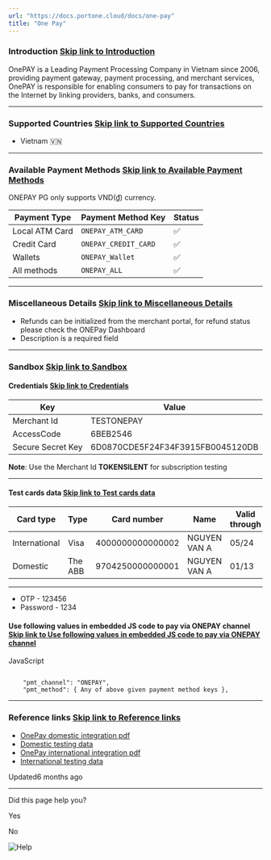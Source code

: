 ```yaml
---
url: "https://docs.portone.cloud/docs/one-pay"
title: "One Pay"
---
```


### Introduction   [Skip link to Introduction](https://docs.portone.cloud/docs/one-pay\#introduction)

OnePAY is a Leading Payment Processing Company in Vietnam since 2006, providing payment gateway, payment processing, and merchant services, OnePAY is responsible for enabling consumers to pay for transactions on the Internet by linking providers, banks, and consumers.

* * *

### Supported Countries   [Skip link to Supported Countries](https://docs.portone.cloud/docs/one-pay\#supported-countries)

- Vietnam 🇻🇳

* * *

### Available Payment Methods   [Skip link to Available Payment Methods](https://docs.portone.cloud/docs/one-pay\#available-payment-methods)

ONEPAY PG only supports VND(₫) currency.

| Payment Type | Payment Method Key | Status |
| --- | --- | --- |
| Local ATM Card | `ONEPAY_ATM_CARD` | ✅ |
| Credit Card | `ONEPAY_CREDIT_CARD` | ✅ |
| Wallets | `ONEPAY_Wallet` | ✅ |
| All methods | `ONEPAY_ALL` | ✅ |

* * *

### Miscellaneous Details   [Skip link to Miscellaneous Details](https://docs.portone.cloud/docs/one-pay\#miscellaneous-details)

- Refunds can be initialized from the merchant portal, for refund status please check the ONEPay Dashboard
- Description is a required field

* * *

### Sandbox   [Skip link to Sandbox](https://docs.portone.cloud/docs/one-pay\#sandbox)

#### Credentials   [Skip link to Credentials](https://docs.portone.cloud/docs/one-pay\#credentials)

| Key | Value |
| --- | --- |
| Merchant Id | TESTONEPAY |
| AccessCode | 6BEB2546 |
| Secure Secret Key | 6D0870CDE5F24F34F3915FB0045120DB |

**Note**: Use the Merchant Id **TOKENSILENT** for subscription testing

* * *

#### Test cards data   [Skip link to Test cards data](https://docs.portone.cloud/docs/one-pay\#test-cards-data)

| Card type | Type | Card number | Name | Valid through | CVV | Status |
| --- | --- | --- | --- | --- | --- | --- |
| International | Visa | 4000000000000002 | NGUYEN VAN A | 05/24 | 123 | Successful |
| Domestic | The ABB | 9704250000000001 | NGUYEN VAN A | 01/13 | 123 | Successful |

* * *

- OTP - 123456
- Password - 1234

#### Use following values in embedded JS code to pay via ONEPAY channel   [Skip link to Use following values in embedded JS code to pay via ONEPAY channel](https://docs.portone.cloud/docs/one-pay\#use-following-values-in-embedded-js-code-to-pay-via-onepay-channel)

JavaScript

```rdmd-code lang-javascript theme-light

    "pmt_channel": "ONEPAY",
    "pmt_method": { Any of above given payment method keys },

```

* * *

### Reference links   [Skip link to Reference links](https://docs.portone.cloud/docs/one-pay\#reference-links)

- [OnePay domestic integration pdf](https://mtf.onepay.vn/developer/resource/documents/docx/introduction_merchant_integration_local.pdf)
- [Domestic testing data](https://mtf.onepay.vn/developer/?page=modul_quocte)
- [OnePay international integration pdf](https://mtf.onepay.vn/developer/resource/documents/docx/introduction_merchant_integration.pdf)
- [International testing data](https://mtf.onepay.vn/developer/?page=modul_noidia)

Updated6 months ago

* * *

Did this page help you?

Yes

No

![Help](https://cdn.jsdelivr.net/gh/iamport-intl/portone-devx-chatbot-widget@production/public/chat-intro1.svg)